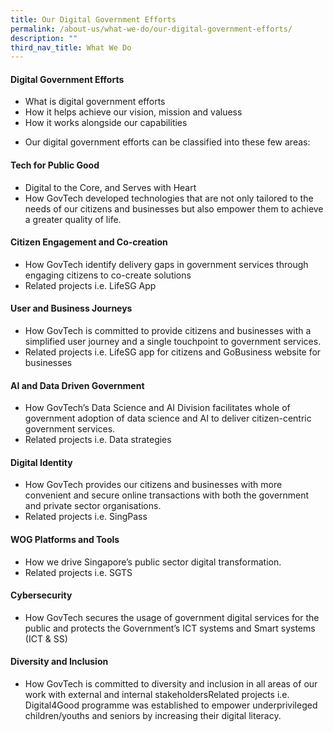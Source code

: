 ```yaml
---
title: Our Digital Government Efforts
permalink: /about-us/what-we-do/our-digital-government-efforts/
description: ""
third_nav_title: What We Do
---
```

#### Digital Government Efforts

* What is digital government efforts
* How it helps achieve our vision, mission and valuess
* How it works alongside our capabilities

- Our digital government efforts can be classified into these few areas:


#### Tech for Public Good
* Digital to the Core, and Serves with Heart
* How GovTech developed technologies that are not only tailored to the needs of our citizens and businesses but also empower them to achieve a greater quality of life.

#### Citizen Engagement and Co-creation
* How GovTech identify delivery gaps in government services through engaging citizens to co-create solutions
* Related projects i.e. LifeSG App

#### User and Business Journeys
* How GovTech is committed to provide citizens and businesses with a simplified user journey and a single touchpoint to government services.
* Related projects i.e. LifeSG app for citizens and GoBusiness website for businesses

#### AI and Data Driven Government
* How GovTech’s Data Science and AI Division facilitates whole of government adoption of data science and AI to deliver citizen-centric government services.
* Related projects i.e. Data strategies

#### Digital Identity
*  How GovTech provides our citizens and businesses with more convenient and secure online transactions with both the government and private sector organisations.
*  Related projects i.e. SingPass

#### WOG Platforms and Tools
* How we drive Singapore’s public sector digital transformation. 
* Related projects i.e. SGTS

#### Cybersecurity
* How GovTech secures the usage of government digital services for the public and protects the Government’s ICT systems and Smart systems (ICT & SS)


#### Diversity and Inclusion
* How GovTech is committed to diversity and inclusion in all areas of our work with external and internal stakeholdersRelated projects i.e. Digital4Good programme was established to empower underprivileged children/youths and seniors by increasing their digital literacy.
